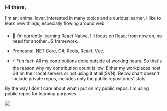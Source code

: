 ### Hi there, 
I'm an; animal lover,
interested in many topics and a curious learner. 
I like to learn new things, especially flowing around web.
<!--

#I’m currently working on a CRM+ERP system(React+Laravel+MaterialUI), and a book management system(React+.NETCoreAPI+AntDesign), all outside of work.
**kubila/kubila** is a ✨ _special_ ✨ repository because its `README.md` (this file) appears on your GitHub profile.

Here are some ideas to get you started:

- 🌱 I’m currently learning ...
- 👯 I’m looking to collaborate on ...
- 🤔 I’m looking for help with ...
- 💬 Ask me about ...
- 📫 How to reach me: ...
- 😄 Pronouns: ...
-->
 
###
 - 🌱 I’m currently learning React Native. I'll focus on React from now on, no need for another JS framework.

  - Pronouns: .NET Core, C#, Redis, React, Vue.

  - ⚡ Fun fact: All my contributions done outside of working hours. So that's the reason why my contribution count is low. Either my workplaces host Git on their local servers or not using it at all(SVN). Below chart doesn't include private repos, includes only the public repositories' stats.

  
  By the way I don't care about what i put on my public repos. I'm using public repos for learning purposes.


  
  <a href="https://github.com/kubila">
  <img align="center" src="https://github-readme-stats.vercel.app/api/top-langs/?username=kubila&count_private=true&layout=compact&show_icons=true&theme=vue" />
</a>
<!--
<a href="https://github.com/kubila">
  <img align="center" src="https://github-readme-stats.vercel.app/api?username=kubila&count_private=true" /> 
</a>-->
